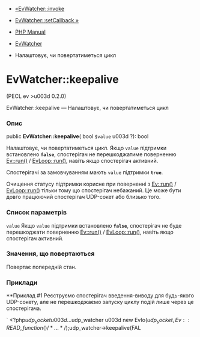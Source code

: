 - [«EvWatcher::invoke](evwatcher.invoke.md)
- [EvWatcher::setCallback »](evwatcher.setcallback.md)

- [PHP Manual](index.md)
- [EvWatcher](class.evwatcher.md)
- Налаштовує, чи повертатиметься цикл

# EvWatcher::keepalive

(PECL ev \>u003d 0.2.0)

EvWatcher::keepalive — Налаштовує, чи повертатиметься цикл

### Опис

public **EvWatcher::keepalive**( bool `$value` u003d ?): bool

Налаштовує, чи повертатиметься цикл. Якщо `value` підтримки
встановлено **`false`**, спостерігач не перешкоджатиме поверненню
[Ev::run()](ev.run.md) / [EvLoop::run()](evloop.run.md), навіть якщо
спостерігач активний.

Спостерігачі за замовчуванням мають `value` підтримки **`true`**.

Очищення статусу підтримки корисне при поверненні з
[Ev::run()](ev.run.md) / [EvLoop::run()](evloop.run.md) тільки
тому що спостерігач небажаний. Це може бути довго працюючий
спостерігач UDP-сокет або близько того.

### Список параметрів

`value`
Якщо `value` підтримки встановлено **`false`**, спостерігач не буде
перешкоджати поверненню [Ev::run()](ev.run.md) /
[EvLoop::run()](evloop.run.md), навіть якщо спостерігач активний.

### Значення, що повертаються

Повертає попередній стан.

### Приклади

**Приклад #1 Реєструємо спостерігач введення-виводу для будь-якого
UDP-сокету, але не перешкоджаємо запуску циклу подій лише через це
спостерігача.

` <?php$udp_socket u003d ...$udp_watcher u003d new EvIo($udp_socket, Ev::READ, function () { /* ... */ });$udp_watcher->keepalive(FAL
